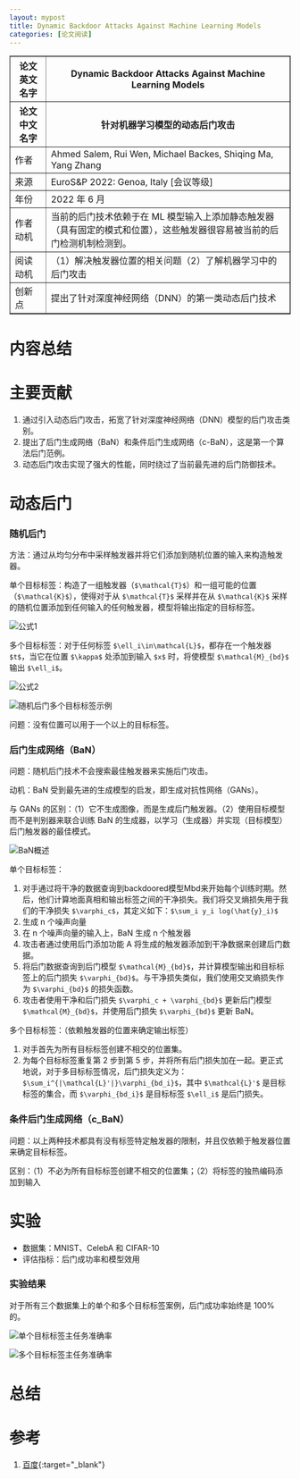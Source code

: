 ```yaml
---
layout: mypost
title: Dynamic Backdoor Attacks Against Machine Learning Models
categories: [论文阅读]
---
```


<table border="1">
    <tr>
        <th>论文英文名字</th>
        <th>Dynamic Backdoor Attacks Against Machine Learning Models</th>
    </tr>
    <tr>
        <th>论文中文名字</th>
        <th>针对机器学习模型的动态后门攻击</th>
    </tr>
    <tr>
        <td>作者</td>
        <td>Ahmed Salem, Rui Wen, Michael Backes, Shiqing Ma, Yang Zhang</td>
    </tr>
    <tr>
        <td>来源</td>
        <td>EuroS&P 2022: Genoa, Italy [会议等级]</td>
    </tr>
    <tr>
        <td>年份</td>
        <td>2022 年 6 月</td>
    </tr>
    <tr>
        <td>作者动机</td>
        <td>当前的后门技术依赖于在 ML 模型输入上添加静态触发器（具有固定的模式和位置），这些触发器很容易被当前的后门检测机制检测到。</td>
    </tr>
    <tr>
        <td>阅读动机</td>
        <td>（1）解决触发器位置的相关问题（2）了解机器学习中的后门攻击</td>
    </tr>
    <tr>
        <td>创新点</td>
        <td>提出了针对深度神经网络（DNN）的第一类动态后门技术</td>
    </tr>
</table>

# 内容总结

# 主要贡献

1. 通过引入动态后门攻击，拓宽了针对深度神经网络（DNN）模型的后门攻击类别。
2. 提出了后门生成网络（BaN）和条件后门生成网络（c-BaN），这是第一个算法后门范例。
3. 动态后门攻击实现了强大的性能，同时绕过了当前最先进的后门防御技术。

# 动态后门

### 随机后门

方法：通过从均匀分布中采样触发器并将它们添加到随机位置的输入来构造触发器。

单个目标标签：构造了一组触发器（`$\mathcal{T}$`）和一组可能的位置（`$\mathcal{K}$`），使得对于从 `$\mathcal{T}$` 采样并在从 `$\mathcal{K}$` 采样的随机位置添加到任何输入的任何触发器，模型将输出指定的目标标签。

![公式1](公式1.png)

多个目标标签：对于任何标签 `$\ell_i\in\mathcal{L}$`，都存在一个触发器 `$t$`，当它在位置 `$\kappa$` 处添加到输入 `$x$` 时，将使模型 `$\mathcal{M}_{bd}$` 输出 `$\ell_i$`。

![公式2](公式2.png)

![随机后门多个目标标签示例](随机后门多个目标标签示例.png)

问题：没有位置可以用于一个以上的目标标签。

### 后门生成网络（BaN）

问题：随机后门技术不会搜索最佳触发器来实施后门攻击。

动机：BaN 受到最先进的生成模型的启发，即生成对抗性网络（GANs）。

与 GANs 的区别：（1）它不生成图像，而是生成后门触发器。（2）使用目标模型而不是判别器来联合训练 BaN 的生成器，以学习（生成器）并实现（目标模型）后门触发器的最佳模式。

![BaN概述](BaN概述.png)

单个目标标签：

1. 对手通过将干净的数据查询到backdoored模型Mbd来开始每个训练时期。然后，他们计算地面真相和输出标签之间的干净损失。我们将交叉熵损失用于我们的干净损失 `$\varphi_c$`，其定义如下：`$\sum_i y_i log(\hat{y}_i)$`
2. 生成 n 个噪声向量
3. 在 n 个噪声向量的输入上，BaN 生成 n 个触发器
4. 攻击者通过使用后门添加功能 A 将生成的触发器添加到干净数据来创建后门数据。
5. 将后门数据查询到后门模型 `$\mathcal{M}_{bd}$`，并计算模型输出和目标标签上的后门损失 `$\varphi_{bd}$`。与干净损失类似，我们使用交叉熵损失作为 `$\varphi_{bd}$` 的损失函数。
6. 攻击者使用干净和后门损失 `$\varphi_c + \varphi_{bd}$` 更新后门模型 `$\mathcal{M}_{bd}$`，并使用后门损失 `$\varphi_{bd}$` 更新 BaN。

多个目标标签：（依赖触发器的位置来确定输出标签）

1. 对手首先为所有目标标签创建不相交的位置集。
2. 为每个目标标签重复第 2 步到第 5 步，并将所有后门损失加在一起。更正式地说，对于多目标标签情况，后门损失定义为：`$\sum_i^{|\mathcal{L}'|}\varphi_{bd_i}$`，其中 `$\mathcal{L}'$` 是目标标签的集合，而 `$\varphi_{bd_i}$` 是目标标签 `$\ell_i$` 是后门损失。

### 条件后门生成网络（c_BaN）

问题：以上两种技术都具有没有标签特定触发器的限制，并且仅依赖于触发器位置来确定目标标签。

区别：（1）不必为所有目标标签创建不相交的位置集；（2）将标签的独热编码添加到输入

# 实验

+ 数据集：MNIST、CelebA 和 CIFAR-10
+ 评估指标：后门成功率和模型效用

### 实验结果

对于所有三个数据集上的单个和多个目标标签案例，后门成功率始终是 100% 的。

![单个目标标签主任务准确率](单个目标标签主任务准确率.png)

![多个目标标签主任务准确率](多个目标标签主任务准确率.png)

# 总结



# 参考

1. [百度](https://www.baidu.com){:target="_blank"}
